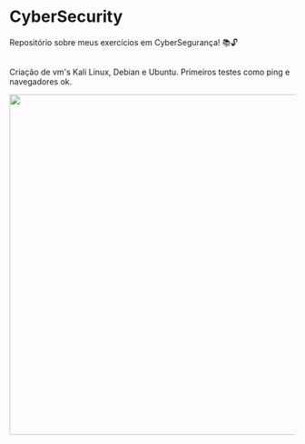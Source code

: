 # CyberSecurity

Repositório sobre meus exercícios em CyberSegurança! 📚🔓
##
Criação de vm's Kali Linux, Debian e Ubuntu.
Primeiros testes como ping e navegadores ok.

<div>
  <img src=https://user-images.githubusercontent.com/61276577/185266795-794852b3-1cc6-4b09-a895-117e313bcc90.jpg width= "600px" /> 
</div>
